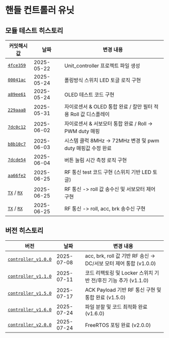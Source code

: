 # 핸들 컨트롤러 유닛
## 모듈 테스트 히스토리
| 커밋해시값 | 날짜         | 변경 내용 |
|----------|--------------|-----------|
| [`4fce359`](https://github.com/YeonsuJ/Car_control_project/commit/4fce359261424681753464619c7e2628c30c1720) | 2025-05-22 | Unit_controller 프로젝트 파일 생성 |
| [`00041ac`](https://github.com/YeonsuJ/Car_control_project/commit/00041ac7af3b44cfdb9ed819bdfbda69035885cd) | 2025-05-24 | 폴링방식 스위치 LED 토글 로직 구현 |
| [`a89ee61`](https://github.com/YeonsuJ/Car_control_project/commit/a89ee61071d8992d62197c93fb81851c717782c4) | 2025-05-24 | OLED 테스트 코드 구현 |
| [`229aaa8`](https://github.com/YeonsuJ/Car_control_project/commit/229aaa8b4e313b1294b8de80c3d619d1e4bc61c4) | 2025-05-31 | 자이로센서 & OLED 통합 완료 / 칼만 필터 적용 Roll 값 디스플레이 |
| [`7dc0c12`](https://github.com/YeonsuJ/Car_control_project/commit/7dc0c1298043c86b4969e85140554ca7ac16d90a) | 2025-06-02 | 자이로센서 & 서보모터 통합 완료 / Roll -> PWM duty 매핑 |
| [`b8b10c7`](https://github.com/YeonsuJ/Car_control_project/commit/b8b10c700b9ac08d53d55301592650528b12d3e5) | 2025-06-03 | 시스템 클럭 8MHz -> 72MHz 변경 및 pwm duty 매핑값 수정 완료 |
| [`7dcde54`](https://github.com/YeonsuJ/Car_control_project/commit/7dcde5411003d99339164ecea6fa701451369387) | 2025-06-04 | 버튼 눌림 시간 측정 로직 구현 |
| [`aa66fe2`](https://github.com/YeonsuJ/Car_control_project/commit/aa66fe253add85bcfb8b014cf14e35eefbc83c1f) | 2025-06-25 | RF 통신 test 코드 구현 (스위치 기반 LED 토글) |
| [`TX`](https://github.com/YeonsuJ/Car_control_project/commit/10d20e17b70717359006c2cbe5c9e67530bd7970) / [`RX`](https://github.com/YeonsuJ/Car_control_project/commit/799207cc3245699651659109fc4b86ea6055f698)| 2025-06-25 | RF 통신 -> roll 값 송수신 및 서보모터 제어 구현 |
| [`TX`](https://github.com/YeonsuJ/Car_control_project/commit/88aaa169f57b4323f77507a8af936f329d8cdfcc) / [`RX`](https://github.com/YeonsuJ/Car_control_project/commit/cbc18035c71e6f3c50977fd6d9abb157786e36d2) | 2025-06-25 |RF 통신 -> roll, acc, brk 송수신 구현|


## 버전 히스토리
| 버전 | 날짜         | 변경 내용 |
|----------|--------------|-----------|
| [`controller_v1.0.0`](https://github.com/YeonsuJ/Car_control_project/commit/de77deb8e3d7acceab46b517a5e457805b62f0cb) | 2025-07-08 |  acc, brk, roll 값 기반 RF 송신 → DC/서보 모터 제어 통합 (v1.0.0) |
| [`controller_v1.1.0`](https://github.com/YeonsuJ/Car_control_project/commit/241c4c5877d608a3723825619a0ed84717d12e22) | 2025-07-11 | 코드 리팩토링 및 Locker 스위치 기반 전/후진 기능 추가 (v1.1.0) |
| [`controller_v1.5.0`](https://github.com/YeonsuJ/Car_control_project/commit/0745e3354e6c7a4ae12c31953c2b0a166a373d1a) | 2025-07-17 | ACK Payload 기반 RF 통신 구현 및 통합 완료 (v1.5.0) |
| [`controller_v1.6.0`](https://github.com/YeonsuJ/Car_control_project/commit/033420c3bb7774f772402cf7f1a2d00c62ac3682) | 2025-07-24 | 파일 분할 및 코드 최적화 완료 (v1.6.0) |
| [`controller_v2.0.0`](https://github.com/YeonsuJ/Car_control_project/commit/48f5d81bfadd766953063530f16cc98a43dc841b) | 2025-07-24 | FreeRTOS 포팅 완료 (v2.0.0) |
